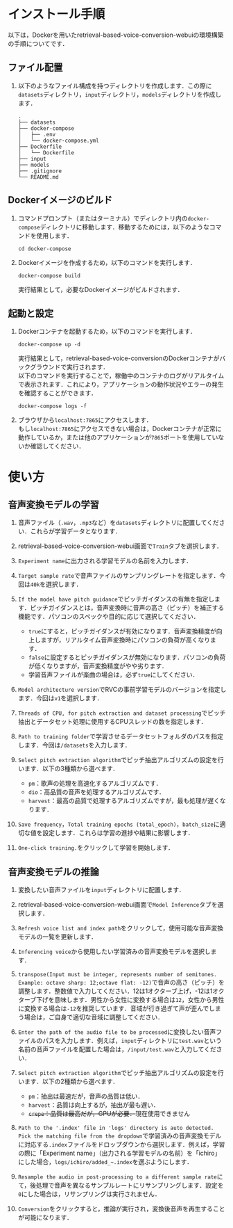 # インストール手順

以下は，Dockerを用いたretrieval-based-voice-conversion-webuiの環境構築の手順についてです．

## ファイル配置
1. 以下のようなファイル構成を持つディレクトリを作成します．この際に`datasets`ディレクトリ，`input`ディレクトリ，`models`ディレクトリを作成します．
    ```
    .
    ├── datasets
    ├── docker-compose
    │   ├── .env
    │   └── docker-compose.yml
    ├── Dockerfile
    │   └── Dockerfile
    ├── input
    ├── models
    ├── .gitignore
    └── README.md
    ```

## Dockerイメージのビルド

1. コマンドプロンプト（またはターミナル）でディレクトリ内の`docker-compose`ディレクトリに移動します．移動するためには，以下のようなコマンドを使用します．
    ```
    cd docker-compose
    ```

2. Dockerイメージを作成するため，以下のコマンドを実行します．
    ```
    docker-compose build
    ```
    実行結果として，必要なDockerイメージがビルドされます．

## 起動と設定
1. Dockerコンテナを起動するため，以下のコマンドを実行します．
    ```
    docker-compose up -d
    ```
    実行結果として，retrieval-based-voice-conversionのDockerコンテナがバックグラウンドで実行されます．<br>
    以下のコマンドを実行することで，稼働中のコンテナのログがリアルタイムで表示されます．これにより，アプリケーションの動作状況やエラーの発生を確認することができます．
    ```
    docker-compose logs -f
    ```

2. ブラウザから`localhost:7865`にアクセスします．<br>
もし`localhost:7865`にアクセスできない場合は，Dockerコンテナが正常に動作しているか，または他のアプリケーションが`7865`ポートを使用していないか確認してください．


# 使い方

## 音声変換モデルの学習
1. 音声ファイル（`.wav`，`.mp3`など）を`datasets`ディレクトリに配置してください．これらが学習データとなります．

2. retrieval-based-voice-conversion-webui画面で`Train`タブを選択します．

3. `Experiment name`に出力される学習モデルの名前を入力します．

4. `Target sample rate`で音声ファイルのサンプリングレートを指定します．今回は`40k`を選択します．

5. `If the model have pitch guidance`でピッチガイダンスの有無を指定します．ピッチガイダンスとは，音声変換時に音声の高さ（ピッチ）を補正する機能です．パソコンのスペックや目的に応じて選択してください．<br>
    - `true`にすると，ピッチガイダンスが有効になります．音声変換精度が向上しますが，リアルタイム音声変換時にパソコンの負荷が高くなります．
    - `false`に設定するとピッチガイダンスが無効になります．パソコンの負荷が低くなりますが，音声変換精度がやや劣ります．
    - 学習音声ファイルが楽曲の場合は，必ず`true`にしてください．

6. `Model architecture version`でRVCの事前学習モデルのバージョンを指定します．今回は`v1`を選択します．

7. `Threads of CPU, for pitch extraction and dataset processing`でピッチ抽出とデータセット処理に使用するCPUスレッドの数を指定します．

8. `Path to training folder`で学習させるデータセットフォルダのパスを指定します．今回は`/datasets`を入力します．

9. `Select pitch extraction algorithm`でピッチ抽出アルゴリズムの設定を行います．以下の3種類から選べます．<br>
    - `pm`：歌声の処理を高速化するアルゴリズムです．
    - `dio`：高品質の音声を処理するアルゴリズムです．
    - `harvest`：最高の品質で処理するアルゴリズムですが，最も処理が遅くなります．

10. `Save frequency`，`Total training epochs (total_epoch)`，`batch_size`に適切な値を設定します．これらは学習の進捗や結果に影響します．

11. `One-click training.`をクリックして学習を開始します．

## 音声変換モデルの推論
1.  変換したい音声ファイルを`input`ディレクトリに配置します．

2. retrieval-based-voice-conversion-webui画面で`Model Inference`タブを選択します．

3. `Refresh voice list and index path`をクリックして，使用可能な音声変換モデルの一覧を更新します．

4. `Inferencing voice`から使用したい学習済みの音声変換モデルを選択します．

5. `transpose(Input must be integer, represents number of semitones. Example: octave sharp: 12;octave flat: -12)`で音声の高さ（ピッチ）を調整します．整数値で入力してください．12は1オクターブ上げ，-12は1オクターブ下げを意味します．男性から女性に変換する場合は`12`，女性から男性に変換する場合は`-12`を推奨しています．音域が行き過ぎて声が歪んでしまう場合は，ご自身で適切な音域に調整してください．

6. `Enter the path of the audio file to be processed`に変換したい音声ファイルのパスを入力します．例えば，`input`ディレクトリに`test.wav`という名前の音声ファイルを配置した場合は，`/input/test.wav`と入力してください．

7. `Select pitch extraction algorithm`でピッチ抽出アルゴリズムの設定を行います．以下の2種類から選べます．
    - `pm`：抽出は最速だが，音声の品質は低い．
    - `harvest`：品質は向上するが，抽出が最も遅い．
    - ~~`crepe`：品質は最高だが，GPUが必要．~~現在使用できません

8. `Path to the '.index' file in 'logs' directory is auto detected. Pick the matching file from the dropdown`で学習済みの音声変換モデルに対応する`.index`ファイルをドロップダウンから選択します．例えば，学習の際に「Experiment name」（出力される学習モデルの名前）を「ichiro」にした場合，`logs/ichiro/added_~.index`を選ぶようにします．

9. `Resample the audio in post-processing to a different sample rate`にて，後処理で音声を異なるサンプルレートにリサンプリングします．設定を`0`にした場合は，リサンプリングは実行されません．

10. `Conversion`をクリックすると，推論が実行され，変換後音声を再生することが可能になります．